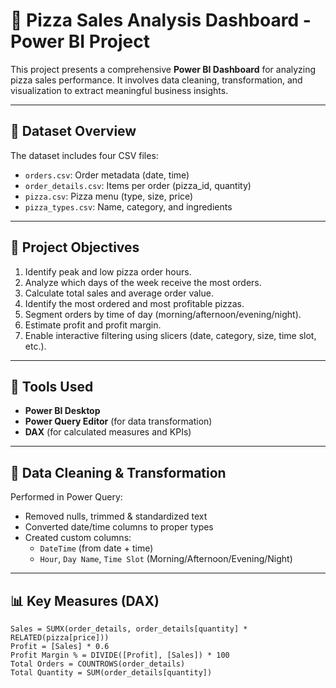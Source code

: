 # 🍕 Pizza Sales Analysis Dashboard - Power BI Project

This project presents a comprehensive **Power BI Dashboard** for analyzing pizza sales performance. It involves data cleaning, transformation, and visualization to extract meaningful business insights.

---

## 📂 Dataset Overview

The dataset includes four CSV files:

- `orders.csv`: Order metadata (date, time)
- `order_details.csv`: Items per order (pizza_id, quantity)
- `pizza.csv`: Pizza menu (type, size, price)
- `pizza_types.csv`: Name, category, and ingredients

---

## 🎯 Project Objectives

1. Identify peak and low pizza order hours.
2. Analyze which days of the week receive the most orders.
3. Calculate total sales and average order value.
4. Identify the most ordered and most profitable pizzas.
5. Segment orders by time of day (morning/afternoon/evening/night).
6. Estimate profit and profit margin.
7. Enable interactive filtering using slicers (date, category, size, time slot, etc.).

---

## 🔧 Tools Used

- **Power BI Desktop**
- **Power Query Editor** (for data transformation)
- **DAX** (for calculated measures and KPIs)

---

## 🧹 Data Cleaning & Transformation

Performed in Power Query:

- Removed nulls, trimmed & standardized text
- Converted date/time columns to proper types
- Created custom columns:
  - `DateTime` (from date + time)
  - `Hour`, `Day Name`, `Time Slot` (Morning/Afternoon/Evening/Night)

---

## 📊 Key Measures (DAX)

```dax
Sales = SUMX(order_details, order_details[quantity] * RELATED(pizza[price]))
Profit = [Sales] * 0.6
Profit Margin % = DIVIDE([Profit], [Sales]) * 100
Total Orders = COUNTROWS(order_details)
Total Quantity = SUM(order_details[quantity])
